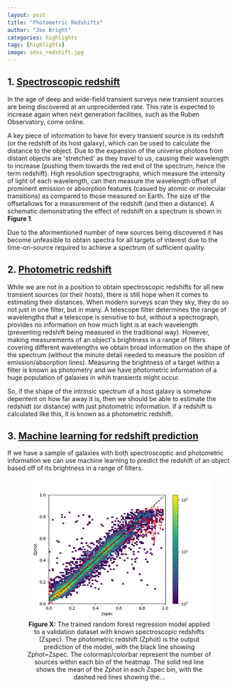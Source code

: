 ```yaml
---
layout: post
title: "Photometric Redshifts"
author: "Joe Bright"
categories: highlights
tags: [highlights]
image: sdss_redshift.jpg
---
```


## 1. <ins>Spectroscopic redshift</ins>

In the age of deep and wide-field transient surveys new transient sources are being discovered at an unprecidented rate. This rate is expected to increase again when next generation facilities, such as the Ruben Observatory, come online.

A key piece of information to have for every transient source is its redshift (or the redshift of its host galaxy), which can be used to calculate the distance to the object. Due to the expansion of the universe photons from distant objects are 'stretched' as they travel to us, causing their wavelength to increase (pushing them towards the red end of the spectrum, hence the term redshift). High resolution spectrographs, which measure the intensity of light of each wavelength, can then measure the wavelength offset of prominent emission or absorption features (casued by atomic or molecular transitions) as compared to those measured on Earth. The size of the offsetallows for a measurement of the redshift (and then a distance). A schematic demonstrating the effect of redshift on a spectrum is shown in **Figure 1**. 

Due to the aformentioned number of new sources being discovered it has become unfeasible to obtain spectra for all targets of interest due to the time-on-source required to achieve a spectrum of sufficient quality.

## 2. <ins>Photometric redshift</ins>

While we are not in a position to obtain spectroscopic redshifts for all new transient sources (or their hosts), there is still hope when it comes to estimating their distances. When modern surveys scan they sky, they do so not just in one filter, but in many. A telescope filter determines the range of wavelengths that a telescope is sensitive to but, without a spectrograph, provides no information on how much light is at each wavelength (preventing redshift being measured in the traditional way). However, making measurements of an object's brightness in a range of filters covering different wavelengths we obtain broad information on the shape of the spectrum (without the minute detail needed to measure the position of emission/absorption lines). Measuring the brightness of a target within a filter is known as photometry and we have photometric information of a huge population of galaxies in whih transients might occur.

So, if the shape of the intrinsic spectrum of a host galaxy is somehow depentent on how far away it is, then we should be able to estimate the redshidt (or distance) with just photometric information. If a redshift is calculated like this, it is known as a photometric redshift.  

## 3. <ins>Machine learning for redshift prediction</ins>

If we have a sample of galaxies with both spectroscoptic and photometric information we can use machine learning to predict the redshift of an object based off of its brightness in a range of filters.

<div align="center">
<figure>
  <img src="/assets/img/training_set.png"><br>
  <figcaption><b>Figure X:</b> The trained random forest regression model applied to a validation dataset with known spectroscopic redshifts (Zspec). The photometric redshift (Zphot) is the output prediction of the model, with the black line showing Zphot=Zspec. The colormap/colorbar represent the number of sources within each bin of the heatmap. The solid red line shows the mean of the Zphot in each Zspec bin, with the dashed red lines showing the...</figcaption>
</figure>
</div>










